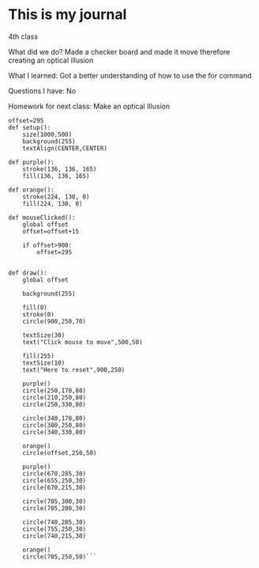 # This is my journal

4th class

What did we do?
Made a checker board and made it move therefore creating an optical illusion

What I learned:
Got a better understanding of how to use the for command

Questions I have:
No


Homework for next class:
Make an optical Illusion

```
offset=295
def setup():
    size(1000,500)
    background(255)
    textAlign(CENTER,CENTER)
    
def purple():
    stroke(136, 136, 165)
    fill(136, 136, 165)

def orange():
    stroke(224, 130, 0)
    fill(224, 130, 0)
    
def mouseClicked():
    global offset 
    offset=offset+15
    
    if offset>900:
        offset=295
    
    
def draw():
    global offset
    
    background(255)
    
    fill(0)
    stroke(0)
    circle(900,250,70)
    
    textSize(30)
    text("Click mouse to move",500,50)
    
    fill(255)
    textSize(10)
    text("Here to reset",900,250)
    
    purple()
    circle(250,170,80)
    circle(210,250,80)
    circle(250,330,80)
    
    circle(340,170,80)
    circle(380,250,80)
    circle(340,330,80)

    orange()
    circle(offset,250,50)
    
    purple()
    circle(670,285,30)
    circle(655,250,30)
    circle(670,215,30)
    
    circle(705,300,30)
    circle(705,200,30)
    
    circle(740,285,30)
    circle(755,250,30)
    circle(740,215,30)

    orange()
    circle(705,250,50)```
